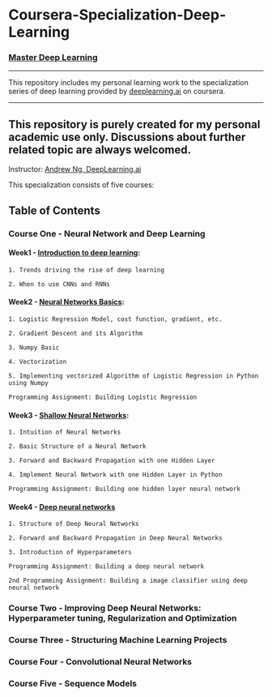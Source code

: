 # Coursera-Specialization-Deep-Learning

### [Master Deep Learning](https://www.coursera.org/specializations/deep-learning)

-------------------

This repository includes my personal learning work to the specialization series of deep learning provided by [deeplearning.ai](https://www.deeplearning.ai/) on coursera.

-------------------
This repository is purely created for my personal academic use only. Discussions about further related topic are always welcomed.
-------------------

Instructor: [Andrew Ng, DeepLearning.ai](https://en.wikipedia.org/wiki/Andrew_Ng)

This specialization consists of five courses:

## Table of Contents

### Course One - Neural Network and Deep Learning

#### Week1 - [Introduction to deep learning](https://github.com/QZhang-Ing/Coursera-Machine-Learning/tree/master/deep-learning-specialization/neural-network-and-deep-learning/week1): 
	
	1. Trends driving the rise of deep learning

	2. When to use CNNs and RNNs

#### Week2 - [Neural Networks Basics](https://github.com/QZhang-Ing/Coursera-Machine-Learning/tree/master/deep-learning-specialization/neural-network-and-deep-learning/week2):
	
	1. Logistic Regression Model, cost function, gradient, etc.

	2. Gradient Descent and its Algorithm

	3. Numpy Basic

	4. Vectorization

	5. Implementing vectorized Algorithm of Logistic Regression in Python using Numpy

	Programming Assignment: Building Logistic Regression

#### Week3 - [Shallow Neural Networks](https://github.com/QZhang-Ing/Coursera-Machine-Learning/tree/master/deep-learning-specialization/neural-network-and-deep-learning/week3):

	1. Intuition of Neural Networks

	2. Basic Structure of a Neural Network 

	3. Forward and Backward Propagation with one Hidden Layer

	4. Implement Neural Network with one Hidden Layer in Python

	Programming Assignment: Building one hidden layer neural network

#### Week4 - [Deep neural networks](https://github.com/QZhang-Ing/Coursera-Machine-Learning/tree/master/deep-learning-specialization/neural-network-and-deep-learning/week4)

	1. Structure of Deep Neural Networks

	2. Forward and Backward Propagation in Deep Neural Networks

	3. Introduction of Hyperparameters
	
	Programming Assignment: Building a deep neural network 
	
	2nd Programming Assignment: Building a image classifier using deep neural network



### Course Two - Improving Deep Neural Networks: Hyperparameter tuning, Regularization and Optimization




### Course Three - Structuring Machine Learning Projects



### Course Four - Convolutional Neural Networks



### Course Five - Sequence Models


